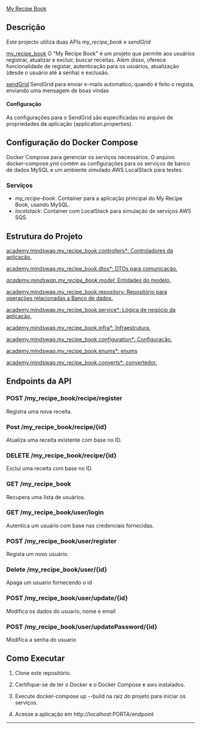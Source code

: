 [My Recipe Book](https://github.com/Jucilobenguela/My-Recipe-Book)

## Descrição
Este projecto utiliza duas APIs *my_recipe_book* e *sendGrid*

[my_recipe_book](https://github.com/Jucilobenguela/My-Recipe-Book/tree/main/my_recipe_book)
O "My Recipe Book" é um projeto que permite aos usuários registrar, atualizar e excluir, buscar receitas. Além disso, oferece funcionalidade de registar, autenticação para os usuários, atualização (desde o usuário até a senha) e exclusão.


[sendGrid](https://github.com/Jucilobenguela/My-Recipe-Book/tree/main/sendgrid)
SendGrid para enviar e-mails automatico, quando é feito o regista, enviando uma mensagem de boas vindas

#### Configuração

As configurações para o SendGrid são especificadas no arquivo de propriedades da aplicação (application.properties).

## Configuração do Docker Compose

Docker Compose para gerenciar os serviços necessários. O arquivo docker-compose.yml contém as configurações para os serviços de banco de dados MySQL e um ambiente simulado AWS LocalStack para testes.

### Serviços
- *my_recipe-book*: Container para a aplicação principal do My Recipe Book, usando MySQL.
- *localstack*: Container com LocalStack para simulação de serviços AWS SQS.

## Estrutura do Projeto

[academy.mindswap.my_recipe_book.controllers*: Controladores da aplicação.](https://github.com/Jucilobenguela/My-Recipe-Book/tree/main/my_recipe_book/src/main/java/academy/mindswap/my_recipe_book/controllers)

[academy.mindswap.my_recipe_book.dtos*: DTOs para comunicação.](https://github.com/Jucilobenguela/My-Recipe-Book/tree/main/my_recipe_book/src/main/java/academy/mindswap/my_recipe_book/dtos)

[*academy.mindswap.my_recipe_book.model*: Entidades do modelo.](https://github.com/Jucilobenguela/My-Recipe-Book/tree/main/my_recipe_book/src/main/java/academy/mindswap/my_recipe_book/model/entity)

[academy.mindswap.my_recipe_book.repository: Repositório para operações relacionadas a Banco de dados.](https://github.com/Jucilobenguela/My-Recipe-Book/tree/main/my_recipe_book/src/main/java/academy/mindswap/my_recipe_book/repository)

[academy.mindswap.my_recipe_book.service*: Lógica de negócio da aplicação.](https://github.com/Jucilobenguela/My-Recipe-Book/tree/main/my_recipe_book/src/main/java/academy/mindswap/my_recipe_book/service)

[academy.mindswap.my_recipe_book.infra*:  Infraestrutura.](https://github.com/Jucilobenguela/My-Recipe-Book/tree/main/my_recipe_book/src/main/java/academy/mindswap/my_recipe_book/infra)

[academy.mindswap.my_recipe_book.configuration*:  Configuracão.](https://github.com/Jucilobenguela/My-Recipe-Book/tree/main/my_recipe_book/src/main/java/academy/mindswap/my_recipe_book/configuration)

[academy.mindswap.my_recipe_book.enums*: enums](https://github.com/Jucilobenguela/My-Recipe-Book/tree/main/my_recipe_book/src/main/java/academy/mindswap/my_recipe_book/enums)

[academy.mindswap.my_recipe_book.converts*:  convertedor.](https://github.com/Jucilobenguela/My-Recipe-Book/tree/main/my_recipe_book/src/main/java/academy/mindswap/my_recipe_book/converts)
    

## Endpoints da API

### POST /my_recipe_book/recipe/register

Registra uma nova receita.

### Post /my_recipe_book/recipe/{id}

Atualiza uma receita existente com base no ID.

### DELETE /my_recipe_book/recipe/{id}

Exclui uma receita com base no ID.

### GET /my_recipe_book

Recupera uma lista de usuários.

### GET /my_recipe_book/user/login

Autentica um usuário com base nas credenciais fornecidas.

### POST /my_recipe_book/user/register

Regista um novo usuário.

### Delete /my_recipe_book/user/{id}
Apaga um usuario fornecendo o id

### POST /my_recipe_book/user/update/{id}
Modifica os dados do usuario, nome e email

### POST /my_recipe_book/user/updatePassword/{id}
Modifica a senha do usuario



## Como Executar

1. Clone este repositório.
   
3. Certifique-se de ter o Docker e o Docker Compose e aws instalados.

4. Execute docker-compose up --build na raiz do projeto para iniciar os serviços.

5. Acesse a aplicação em http://localhost:PORTA/endpoint

---------------------------------------------------
